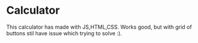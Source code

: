 # Calculator
This  calculator has made with JS,HTML,CSS.  Works good, but  with grid of buttons  stil have  issue which trying to solve :). 
